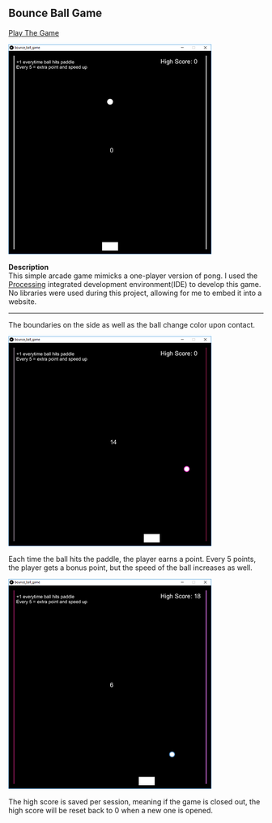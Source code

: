 ## Bounce Ball Game

<a href = "https://khang-chung.github.io/bounce_ball_game/"> Play The Game </a>

<a href = "https://khang-chung.github.io/bounce_ball_game/"> <img src="images/ball game image 1.png"/> </a>

**Description**
<br>
This simple arcade game mimicks a one-player version of pong. I used the <a href = "https://processing.org/">Processing</a> integrated development environment(IDE) to develop this game. No libraries were used during this project, allowing for me to embed it into a website.

---

The boundaries on the side as well as the ball change color upon contact. 

<img src = "images/ball game image 2.png">

Each time the ball hits the paddle, the player earns a point. Every 5 points, the player gets a bonus point, but the speed of the ball increases as well. 

<img src = "images/ball game image 3.png">

The high score is saved per session, meaning if the game is closed out, the high score will be reset back to 0 when a new one is opened.
<br>
